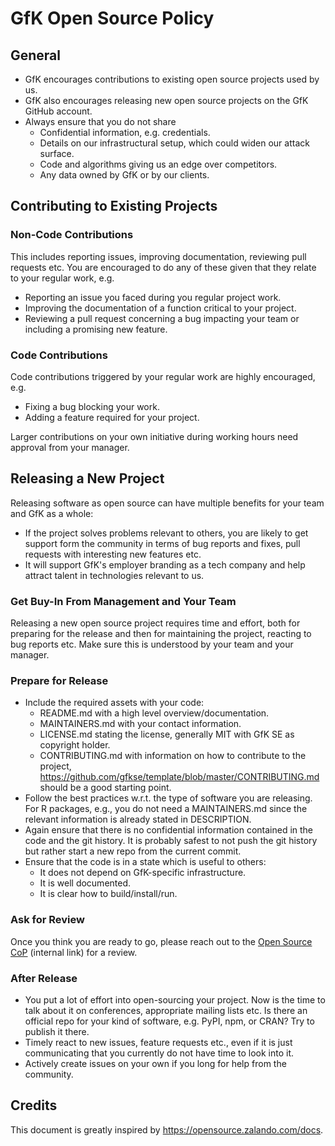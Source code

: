 # GfK Open Source Policy

## General

-   GfK encourages contributions to existing open source projects used by us.
-   GfK also encourages releasing new open source projects on the GfK GitHub account.
-   Always ensure that you do not share
    -   Confidential information, e.g. credentials.
    -   Details on our infrastructural setup, which could widen our attack surface.
    -   Code and algorithms giving us an edge over competitors.
    -   Any data owned by GfK or by our clients.

## Contributing to Existing Projects

### Non-Code Contributions

This includes reporting issues, improving documentation, reviewing pull requests etc. You are encouraged to do any of these given that they relate to your regular work, e.g.

-   Reporting an issue you faced during you regular project work.
-   Improving the documentation of a function critical to your project.
-   Reviewing a pull request concerning a bug impacting your team or including a promising new feature.

### Code Contributions

Code contributions triggered by your regular work are highly encouraged, e.g.

-   Fixing a bug blocking your work.
-   Adding a feature required for your project.

Larger contributions on your own initiative during working hours need approval from your manager.

## Releasing a New Project

Releasing software as open source can have multiple benefits for your team and GfK as a whole:

-   If the project solves problems relevant to others, you are likely to get support form the community in terms of bug reports and fixes, pull requests with interesting new features etc.
-   It will support GfK's employer branding as a tech company and help attract talent in technologies relevant to us.

### Get Buy-In From Management and Your Team

Releasing a new open source project requires time and effort, both for preparing for the release and then for maintaining the project, reacting to bug reports etc. Make sure this is understood by your team and your manager.

### Prepare for Release

-   Include the required assets with your code:
    -   README.md with a high level overview/documentation.
    -   MAINTAINERS.md with your contact information.
    -   LICENSE.md stating the license, generally MIT with GfK SE as copyright holder.
    -   CONTRIBUTING.md with information on how to contribute to the project, <https://github.com/gfkse/template/blob/master/CONTRIBUTING.md> should be a good starting point.
-   Follow the best practices w.r.t. the type of software you are releasing. For R packages, e.g., you do not need a MAINTAINERS.md since the relevant information is already stated in DESCRIPTION.
-   Again ensure that there is no confidential information contained in the code and the git history. It is probably safest to not push the git history but rather start a new repo from the current commit.
-   Ensure that the code is in a state which is useful to others:
    -   It does not depend on GfK-specific infrastructure.
    -   It is well documented.
    -   It is clear how to build/install/run.

### Ask for Review

Once you think you are ready to go, please reach out to the [Open Source CoP](https://teams.microsoft.com/l/team/19%3a3750f2603cd245c69b72915c9f002335%40thread.tacv2/conversations?groupId=7bb77e08-5b4b-4e49-aca3-b594498deaf0&tenantId=60f3f635-a520-4eb7-a859-dbc5572fc839) (internal link) for a review.

### After Release

-   You put a lot of effort into open-sourcing your project. Now is the time to talk about it on conferences, appropriate mailing lists etc. Is there an official repo for your kind of software, e.g. PyPI, npm, or CRAN? Try to publish it there.
-   Timely react to new issues, feature requests etc., even if it is just communicating that you currently do not have time to look into it.
-   Actively create issues on your own if you long for help from the community.

## Credits
This document is greatly inspired by <https://opensource.zalando.com/docs>.

